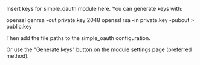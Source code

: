 Insert keys for simple_oauth module here. You can generate keys with:

openssl genrsa -out private.key 2048
openssl rsa -in private.key -pubout > public.key

Then add the file paths to the simple_oauth configuration.

Or use the "Generate keys" button on the module settings page (preferred method).
